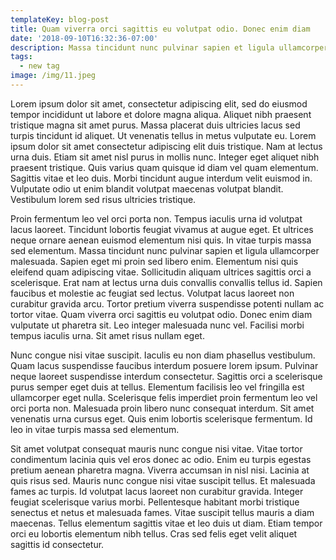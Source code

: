 ```yaml
---
templateKey: blog-post
title: Quam viverra orci sagittis eu volutpat odio. Donec enim diam
date: '2018-09-10T16:32:36-07:00'
description: Massa tincidunt nunc pulvinar sapien et ligula ullamcorper malesuada.
tags:
  - new tag
image: /img/11.jpeg
---
```

Lorem ipsum dolor sit amet, consectetur adipiscing elit, sed do eiusmod tempor incididunt ut labore et dolore magna aliqua. Aliquet nibh praesent tristique magna sit amet purus. Massa placerat duis ultricies lacus sed turpis tincidunt id aliquet. Ut venenatis tellus in metus vulputate eu. Lorem ipsum dolor sit amet consectetur adipiscing elit duis tristique. Nam at lectus urna duis. Etiam sit amet nisl purus in mollis nunc. Integer eget aliquet nibh praesent tristique. Quis varius quam quisque id diam vel quam elementum. Sagittis vitae et leo duis. Morbi tincidunt augue interdum velit euismod in. Vulputate odio ut enim blandit volutpat maecenas volutpat blandit. Vestibulum lorem sed risus ultricies tristique.



Proin fermentum leo vel orci porta non. Tempus iaculis urna id volutpat lacus laoreet. Tincidunt lobortis feugiat vivamus at augue eget. Et ultrices neque ornare aenean euismod elementum nisi quis. In vitae turpis massa sed elementum. Massa tincidunt nunc pulvinar sapien et ligula ullamcorper malesuada. Sapien eget mi proin sed libero enim. Elementum nisi quis eleifend quam adipiscing vitae. Sollicitudin aliquam ultrices sagittis orci a scelerisque. Erat nam at lectus urna duis convallis convallis tellus id. Sapien faucibus et molestie ac feugiat sed lectus. Volutpat lacus laoreet non curabitur gravida arcu. Tortor pretium viverra suspendisse potenti nullam ac tortor vitae. Quam viverra orci sagittis eu volutpat odio. Donec enim diam vulputate ut pharetra sit. Leo integer malesuada nunc vel. Facilisi morbi tempus iaculis urna. Sit amet risus nullam eget.



Nunc congue nisi vitae suscipit. Iaculis eu non diam phasellus vestibulum. Quam lacus suspendisse faucibus interdum posuere lorem ipsum. Pulvinar neque laoreet suspendisse interdum consectetur. Sagittis orci a scelerisque purus semper eget duis at tellus. Elementum facilisis leo vel fringilla est ullamcorper eget nulla. Scelerisque felis imperdiet proin fermentum leo vel orci porta non. Malesuada proin libero nunc consequat interdum. Sit amet venenatis urna cursus eget. Quis enim lobortis scelerisque fermentum. Id leo in vitae turpis massa sed elementum.



Sit amet volutpat consequat mauris nunc congue nisi vitae. Vitae tortor condimentum lacinia quis vel eros donec ac odio. Enim eu turpis egestas pretium aenean pharetra magna. Viverra accumsan in nisl nisi. Lacinia at quis risus sed. Mauris nunc congue nisi vitae suscipit tellus. Et malesuada fames ac turpis. Id volutpat lacus laoreet non curabitur gravida. Integer feugiat scelerisque varius morbi. Pellentesque habitant morbi tristique senectus et netus et malesuada fames. Vitae suscipit tellus mauris a diam maecenas. Tellus elementum sagittis vitae et leo duis ut diam. Etiam tempor orci eu lobortis elementum nibh tellus. Cras sed felis eget velit aliquet sagittis id consectetur.
